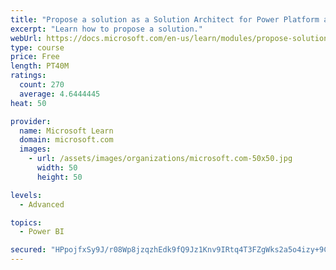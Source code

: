 ```yaml
---
title: "Propose a solution as a Solution Architect for Power Platform and Dynamics 365"
excerpt: "Learn how to propose a solution."
webUrl: https://docs.microsoft.com/en-us/learn/modules/propose-solution/
type: course
price: Free
length: PT40M
ratings:
  count: 270
  average: 4.6444445
heat: 50

provider:
  name: Microsoft Learn
  domain: microsoft.com
  images:
    - url: /assets/images/organizations/microsoft.com-50x50.jpg
      width: 50
      height: 50

levels:
  - Advanced

topics:
  - Power BI

secured: "HPpojfxSy9J/r08Wp8jzqzhEdk9fQ9Jz1Knv9IRtq4T3FZgWks2a5o4izy+9CRgUg2s9cZ7yl9qjDY83KFwgoTvmqz5ziVY9Cb405aExxlfQ2nkA1poRhCeIOfc5AmPujnNd6jEOV/x4Mssp1XgKB5/tuLCf3RPkKNebza0HSCXy/1rmZTOHuEaxRXMR49z02VeauHcctHz0umW1KJIzLsXz5SL7TC+peFtv6lMx4w07zaTgiKALzobwQSGTyirYHuplAuJVIAgk2mEfiCRv1L1gQobwS2eTR6QdAdN9Ap6WTEyNu34fMzE6NS+UpwkdOqBkjTVrAEnH3dfnchtWfI8Fl6IGhwo41oeNkWkt+JJqmZZT5JZDX2iP+VinpVl2VzcY+hpGIZi2q5yIZIlYpA==;uh3zVLeWlt7TN5jVeYIYkQ=="
---
```


